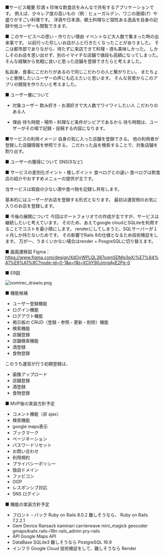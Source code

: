 ■サービス概要
珍酒 x 珍味な飲食店をみんなで共有するアプリケーションです。
例えば、少々レア度の高いもの（例：ヒューガルデン、ワニの唐揚げ）や盛りがすごい料理です。
洋酒や日本酒、郷土料理など個性ある逸品を自身の記録や他ユーザーも閲覧できます。

■ このサービスへの思い・作りたい理由
イベントなど大人数で集まった時の出来事です。
以前行った珍しいお店がふと行きたくなったことがありました。
そこは都市部でありながら、待たずに来店できて料理・酒も美味しかった。
しかしそのお店を思い出せず、別のイマイチな店舗で値段も高額になってしまった。
そんな経験から気軽に良いと思った店舗を登録できたらと考えました。

私自身、食事にこだわりがあるので同じこだわりの人と繋がりたい。
またちょっと冒険したいユーザーの声にも応えたいと思います。
そんな背景からこのアプリの開発を作りたいと考えました。

■ ユーザー層について
- 対象ユーザー
飲み好き・お酒好きで大人数でワイワイしたい人
こだわりのある人

- 理由
待ち時間・場所・料理など条件がシビアであるから
待ち時間は、ユーザーがその場で記録・投稿する内容になります。

■サービスの利用イメージ
自身の気に入った店舗を登録できる。
他の利用者が登録した店舗情報を参照できる。
こだわった品を検索することで、対象店舗を割り出す。

■ ユーザーの獲得について
SNS(Xなど)

■ サービスの差別化ポイント・推しポイント
食べログとの違い
食べログは飲食店の紹介やおすすめメニューの提供が主です。

当サービスは取扱の少ない酒や食べ物を記録し共有します。

基本的にはユーザーがお店を登録する形式となります。
最初は運営側のお気に入りのお店を登録します。

■ 今後の展開について
今回はポートフォリオでの作成が主ですが、サービスは継続したいと考えています。
そのため、あえてgoogle cloudとSQLiteを利用することでコストを最小限にします。
renderにしてしまうと、SQLサーバーが１ヶ月しか持たないためです。
その影響でRails 8の仕様となるため技術検証をします。
万が一、うまくいかない場合はrender + PosgreSQLに切り替えます。

■ 画面遷移図
Figma：https://www.figma.com/design/XdOvWPLQL387oqmSDMg3pX/%E7%84%A1%E9%A1%8C?node-id=0-1&p=f&t=XChY90JmrpAyE2Pe-0

■ ER図

![nomirec_drawio.png](https://github.com/user-attachments/assets/74dddec4-259b-4b9f-887e-352a48cb0e82)

■ 機能候補
- ユーザー登録機能
- ログイン機能
- ログアウト機能
- 掲示板の CRUD（登録・参照・更新・削除）機能
- 検索機能
- 店舗登録
- 店舗検索機能
- 酒登録
- 食物登録

このうち運営が行う初期登録は、
- 画像アップロード
- 店舗登録
- 酒登録
- 食物登録

■ MVP後の実装方針予定
- コメント機能（非 ajax）
- 検索機能
- google maps表示
- ブックマーク
- ページネーション
- パスワードリセット
- お問い合わせ
- 利用規約
- プライバシーポリシー
- 独自ドメイン
- ファビコン
- OGP
- レスポンシブ対応
- SNS ログイン

■ 機能の実装方針予定
- フロント・バック
Ruby on Rails 8.0.2
難しそうなら、
Ruby on Rails 7.2.2.1
- Gem
Device
Ransack
kaminari
carrierwave
mini_magick
geocoder
gmaps4rails
rails-i18n
rails_admin
pry-rails
- API
Google Maps API
- DataBase
SQLite3
難しそうなら
PostgreSQL 16.9
- インフラ
Google Cloud
技術検証をして、難しそうなら
Render
